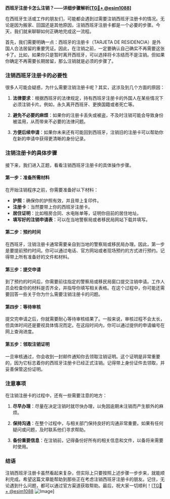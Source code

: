 **西班牙注册卡怎么注销？——详细步骤解析[[TG💪+ @esim1088](https://t.me/s/esim1088)]**

在西班牙生活或工作的朋友们，可能都会遇到过需要注销西班牙注册卡的情况。无论是因为搬家、回国还是其他原因，注销西班牙注册卡都是一个必要的步骤。今天，我们就来聊聊如何正确地完成这一流程。

首先，我们需要明确一点：西班牙的注册卡（TARJETA DE RESIDENCIA）是外国人合法居留的重要凭证。因此，在注销之前，一定要确认自己确实不再需要这张卡了。比如，如果你只是暂时离开西班牙，可以选择将卡冻结而不是注销。但如果你确定不再需要长期居留，那么注销就是必须的步骤了。

### 注销西班牙注册卡的必要性

很多人可能会疑惑，为什么需要注销注册卡呢？其实，这涉及到几个方面的原因：

1. **法律要求**：根据西班牙的法律规定，持有西班牙注册卡的外国人在某些情况下必须注销卡片。例如，永久离开西班牙、更换国籍或者死亡等。
   
2. **避免不必要的麻烦**：如果你的注册卡丢失或被盗，不及时注销可能会导致身份被滥用，从而带来不必要的法律问题。

3. **方便后续申请**：如果你未来还有可能回到西班牙，注销旧的注册卡可以帮助你在新的申请中获得更清晰的身份记录。

### 注销注册卡的具体步骤

接下来，我们进入正题，看看注销西班牙注册卡的具体操作步骤。

#### 第一步：准备所需材料

在开始注销程序之前，你需要准备好以下材料：

- **护照**：确保你的护照有效，并且带上复印件。
- **注册卡**：当然要带上你的西班牙注册卡。
- **居住证明**：比如租房合同、水电账单等，证明你目前的居住地址。
- **填写好的注销申请表**：可以在当地警察局或者移民局网站下载并填写。

#### 第二步：预约时间

在西班牙，注销注册卡通常需要亲自到当地的警察局或移民局办理。因此，第一步是要提前预约时间。你可以通过电话、官方网站或者现场预约的方式进行预约。记得带上所有准备好的文件和材料。

#### 第三步：提交申请

到了预约的时间后，你需要前往指定的警察局或移民局窗口提交注销申请。工作人员会检查你的材料是否齐全，并指导你填写相关表格。在这个过程中，你可能还需要回答一些关于你为什么需要注销注册卡的问题。

#### 第四步：等待审核

提交完申请之后，你就需要耐心等待审核结果了。一般来说，审核过程不会太长，但具体时间还是要视具体情况而定。在这段时间内，你可以通过提供的申请编号在网上查询进度。

#### 第五步：领取注销证明

一旦审核通过，你会收到一封邮件通知你去领取注销证明。这个证明是非常重要的，因为它标志着你的西班牙注册卡已经正式注销。记得带上身份证件去领取，并妥善保管这份证明。

### 注意事项

在注销注册卡的过程中，还有一些需要注意的地方：

1. **尽早办理**：尽量在决定注销时就尽快办理，以免因逾期未注销而产生额外的麻烦。
   
2. **保持沟通**：在整个过程中，与相关部门保持良好的沟通非常重要。如果有任何疑问或问题，及时联系他们寻求帮助。

3. **备份重要信息**：在注销前，记得备份好所有的相关信息和文件，以备将来需要时使用。

### 结语

注销西班牙注册卡虽然看起来复杂，但实际上只要按照上述步骤一步步来，就能顺利完成。希望这篇文章能帮助到那些正在考虑注销西班牙注册卡的朋友。记住，无论遇到什么问题，都可以通过官方渠道获取帮助。最后，祝大家一切顺利！[[TG💪+ @esim1088](https://t.me/s/esim1088) ![Image](https://i.postimg.cc/4NQfJmqS/Snipaste-2025-05-13-00-14-12.png)]